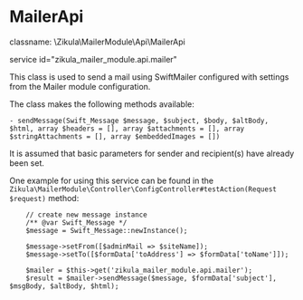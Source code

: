 MailerApi
=========

classname: \Zikula\MailerModule\Api\MailerApi

service id="zikula_mailer_module.api.mailer"

This class is used to send a mail using SwiftMailer configured with settings from the Mailer module configuration.

The class makes the following methods available:

    - sendMessage(Swift_Message $message, $subject, $body, $altBody, $html, array $headers = [], array $attachments = [], array $stringAttachments = [], array $embeddedImages = [])

It is assumed that basic parameters for sender and recipient(s) have already been set.

One example for using this service can be found in the `Zikula\MailerModule\Controller\ConfigController#testAction(Request $request)` method:

```
    // create new message instance
    /** @var Swift_Message */
    $message = Swift_Message::newInstance();

    $message->setFrom([$adminMail => $siteName]);
    $message->setTo([$formData['toAddress'] => $formData['toName']]);

    $mailer = $this->get('zikula_mailer_module.api.mailer');
    $result = $mailer->sendMessage($message, $formData['subject'], $msgBody, $altBody, $html);
```
